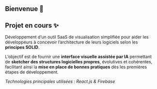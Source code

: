 ## Bienvenue 👋

## Projet en cours ✨
Développement d’un outil SaaS de visualisation simplifiée pour aider les développeurs à concevoir l’architecture de leurs logiciels selon les **principes SOLID**.  
  
L’objectif est de fournir une **interface visuelle assistée par IA** permettant de **sketcher des structures logicielles propres**, évolutives et cohérentes, facilitant ainsi la **mise en place de bonnes pratiques** dès les premières étapes de développement.

  
*Technologies principales utilisées : React.js & Firebase*
<!--
**PDG07/PDG07** is a ✨ _special_ ✨ repository because its `README.md` (this file) appears on your GitHub profile.

Here are some ideas to get you started:

- 🔭 I’m currently working on ...
- 🌱 I’m currently learning ...
- 👯 I’m looking to collaborate on ...
- 🤔 I’m looking for help with ...
- 💬 Ask me about ...
- 📫 How to reach me: ...
- 😄 Pronouns: ...
- ⚡ Fun fact: ...
-->
